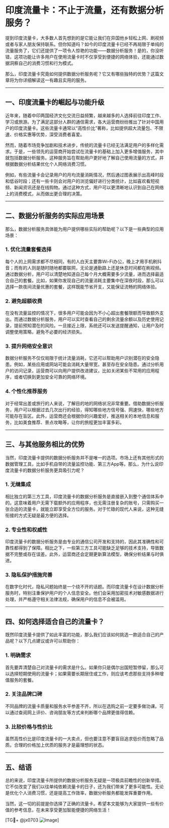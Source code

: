 # 印度流量卡：不止于流量，还有数据分析服务？

提到印度流量卡，大多数人首先想到的是它能让我们在异国他乡轻松上网、刷视频或者与家人朋友保持联系。但你知道吗？如今的印度流量卡已经不再局限于单纯的流量服务了，它们还提供了一项令人惊艳的功能——数据分析服务！是的，你没听错，这项功能让许多用户在使用流量卡时不仅享受到便捷的网络体验，还能通过数据洞察自己的消费习惯和行为模式。

那么，印度流量卡究竟如何提供数据分析服务呢？它又有哪些独特的优势？这篇文章将为你详细解读这一有趣且实用的服务。

---

## 一、印度流量卡的崛起与功能升级

近年来，随着中印两国经济文化交流日益频繁，越来越多的人选择前往印度工作、学习或旅游。为了满足这部分人群的通信需求，各大运营商纷纷推出了针对中国用户的印度流量卡。这些流量卡通常以“高性价比”著称，比如提供超大流量包、不限速、价格实惠等优势，深受消费者喜爱。

然而，随着市场竞争加剧和技术进步，传统的流量卡已经无法满足用户的多样化需求。于是，一些领先的运营商开始尝试在流量卡的基础上加入更多增值服务，其中就包括数据分析服务。这种服务旨在帮助用户更好地了解自己使用流量的方式，并根据数据分析结果优化个人网络消费习惯。

例如，有些流量卡会记录用户的月均流量消耗情况，然后通过图表展示出高峰时段和低谷时段；还有一些卡则会对用户的浏览偏好进行分类统计，比如喜欢看短视频、新闻资讯还是在线购物。通过这种方式，用户可以更清晰地认识到自己在网络上的消费模式，从而做出更合理的决策。

---

## 二、数据分析服务的实际应用场景

那么，数据分析服务具体能为用户提供哪些实际的帮助呢？以下是一些典型的应用场景：

### 1. **优化流量套餐选择**
   每个人的上网需求都不尽相同，有的人白天主要靠Wi-Fi办公，晚上才用手机刷抖音；而有的人则是随时随地都要联网，无论是通勤路上还是休息时间都在刷视频。通过数据分析，用户可以清楚地知道自己每个月大概需要多少流量，进而选择最适合自己的套餐。比如，如果你发现自己的流量消耗主要集中在深夜时段，那么可以选择一款夜间流量优惠的套餐，这样既能节省开支，又能保证流畅的网络体验。

### 2. **避免超额收费**
   在没有流量监控的情况下，很多用户可能会因为不小心超出套餐限额而导致额外支出。而通过数据分析服务，用户可以实时查看自己的剩余流量余额以及历史使用记录，提前预知潜在的风险。一旦接近上限，系统还可以发送提醒通知，让用户及时调整使用策略，避免不必要的经济损失。

### 3. **提升网络安全意识**
   数据分析服务不仅仅局限于统计流量消耗，它还可以帮助用户识别潜在的安全隐患。例如，某些应用或网站可能会消耗大量带宽，甚至存在安全隐患。通过分析用户的访问记录，运营商可以向用户提供改进建议，比如关闭某些不常用的应用程序，或者切换到更加安全可靠的网络环境。

### 4. **个性化推荐服务**
   对于经常出差或旅行的人来说，了解目的地的网络状况非常重要。借助数据分析服务，用户可以根据过去几次出行的经验，得知哪些地方信号强、网速快，哪些地方可能存在盲区。此外，运营商还会根据你的兴趣爱好，推送相关的本地信息和服务，比如美食推荐、景点攻略等，让你的旅程更加丰富多彩。

---

## 三、与其他服务相比的优势

当然，印度流量卡提供的数据分析服务并不是唯一的选项。市场上还有其他形式的数据管理工具，比如手机自带的流量监控功能、第三方App等。那么，为什么说印度流量卡的数据分析服务更具吸引力呢？

### 1. **无缝集成**
   相比独立的第三方工具，印度流量卡的数据分析服务是直接嵌入到整个通信体系中的。这意味着用户无需下载额外的应用程序，也无需注册复杂的账号，只需购买一张合适的流量卡，就能立即享受全方位的服务。对于忙碌的现代人来说，这种无缝衔接的方式无疑是最方便的选择。

### 2. **专业性和权威性**
   印度流量卡的数据分析服务是由专业的通信公司开发和支持的，因此其准确性和可靠性都得到了保障。相比之下，一些第三方工具可能缺乏足够的技术支持，导致数据不完整或存在误差。此外，运营商还会定期更新算法模型，确保分析结果与时俱进。

### 3. **隐私保护措施完善**
   在数字化时代，隐私问题始终是一个绕不开的话题。而印度流量卡在设计数据分析服务时，特别注重保护用户的个人信息安全。他们会采用加密技术对敏感数据进行处理，并严格遵守相关法律法规，确保用户的信息不会被滥用。

---

## 四、如何选择适合自己的流量卡？

既然印度流量卡提供了如此丰富的功能，那么我们应该如何挑选一款适合自己的产品呢？以下几点建议或许可以帮助你：

### 1. **明确需求**
   首先要弄清楚自己对流量卡的需求是什么。如果你只是偶尔出国短暂停留，那么可以选择短期使用的流量卡；如果需要长期居住或工作，则应该考虑那些支持多种增值服务的套餐。

### 2. **关注品牌口碑**
   不同品牌的流量卡质量和服务水平参差不齐，所以在选购之前一定要多做功课。可以通过查阅网上评价、咨询朋友等方式来判断哪个品牌更值得信赖。

### 3. **比较价格与性价比**
   虽然高性价比是印度流量卡的一大卖点，但也要注意不要盲目追求低价而忽略了品质。合理的价格加上优质的服务才是最理想的状态。

---

## 五、结语

总的来说，印度流量卡所提供的数据分析服务无疑是一项极具前瞻性的创新举措。它不仅改变了我们以往单纯依赖流量卡的日子，还为我们带来了更多可能性。无论是优化个人消费习惯，还是提高工作效率，数据分析服务都能发挥重要作用。

当然，这一切的前提是你选择了正确的流量卡。希望本文能够为大家提供一些有价值的参考信息，在未来享受更加智能便捷的网络生活！

[TG💪+ @jx0703 ![Image](https://github.com/user-attachments/assets/dbca1d08-cadb-493c-b0ec-ad6f7a83f270)]